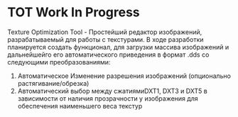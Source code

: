 # TOT Work In Progress
Texture Optimization Tool - Простейший редактор изображений, разрабатываемый для работы с текстурами.
В ходе разработки планируется создать функционал, для загрузки массива изображений и дальнейшейго его автоматического приведения в формат .dds со следующими преобразованиями: 
1. Автоматическое Изменение разрешения изображений (опционально растягивание/обрезка)
2. Автоматический выбор между сжатиямиDXT1, DXT3 и DXT5 в зависимости от наличия прозрачности у изображения для обеспечения наименьшего веса текстур
